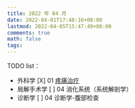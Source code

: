 ```yaml
---
title: 2022 年 04 月
date: 2022-04-01T17:48:16+08:00
lastmod: 2022-04-05T15:47:49+08:00
comments: true
math: false
tags:
---
```


TODO list：

- 外科学
   [X] 01 [疼痛治疗](https://changjiang.yuketang.cn/v2/web/student-v3/8505407/595065311959860096/10751185)
- 局解手术学
   [ ] 04 消化系统（系统解剖学）
- 诊断学
   [ ] 04 诊断学-腹部检查
